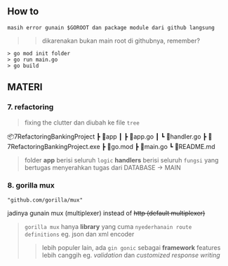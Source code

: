 ## How to
`masih error gunain $GOROOT dan package module dari github langsung`
>> dikarenakan bukan main root di githubnya, remember?

```
> go mod init folder
> go run main.go
> go build
```

## MATERI

### 7. refactoring
> fixing the clutter dan diubah ke file `tree`

📦7RefactoringBankingProject
 ┣ 📂app
 ┃ ┣ 📜app.go
 ┃ ┗ 📜handler.go 
 ┣ 📜7RefactoringBankingProject.exe
 ┣ 📜go.mod
 ┣ 📜main.go
 ┗ 📜README.md

> folder **app** berisi seluruh `logic`
> **handlers** berisi seluruh `fungsi` yang bertugas menyerahkan tugas dari DATABASE -> MAIN

### 8. gorilla mux
```
"github.com/gorilla/mux"
```
jadinya gunain mux (multiplexer) instead of ~~http (default multiplexer)~~
> `gorilla mux` hanya **library** yang cuma `nyederhanain route definitions` eg. json dan xml encoder
>> lebih populer lain, ada `gin gonic` sebagai **framework** features lebih canggih eg. *validation* dan *customized response writing*